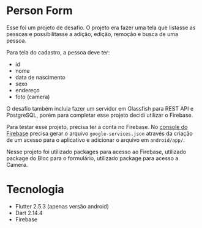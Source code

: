 # Person Form
 
Esse foi um projeto de desafio.
O projeto era fazer uma tela que listasse as pessoas e possibilitasse a adição, edição, remoção e busca de uma pessoa.

Para tela do cadastro, a pessoa deve ter:
- id
- nome
- data de nascimento
- sexo
- endereço
- foto (camera)

O desafio também incluia fazer um servidor em Glassfish para REST API e PostgreSQL, porém para completar esse projeto decidi utilizar o Firebase.

Para testar esse projeto, precisa ter a conta no Firebase.
No [console do Firebase](https://console.firebase.google.com/) precisa gerar o arquivo `google-services.json` através da criação de um acesso para o aplicativo e adicionar o arquivo em `android/app/`.

Nesse projeto foi utilizado packages para acesso ao Firebase, utilizado package do Bloc para o formulário, utilizado package para acesso a Camera.

# Tecnologia

- Flutter 2.5.3 (apenas versão android)
- Dart 2.14.4
- Firebase
